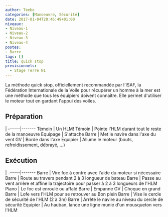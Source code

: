```yaml
---
author: Teebo
categories: [Manoeuvre, Sécurité]
date: 2017-01-04T20:46:49+01:00
niveaux:
- Niveau-1
- Niveau-2
- Niveau-3
- Niveau-4
postes:
- Barre
tags: []
title: quick stop
previsionnels:
  - Stage Terre N1
---
```

La méthode quick stop, officiellement recommandée par l’ISAF, la Fédération Internationale de la Voile pour récupérer un homme à la mer est une méthode que tous les équipiers doivent connaître. Elle permet d'utiliser le moteur tout en gardant l'appui des voiles.
<!--more-->

## Préparation
 |
------|-------
Témoin | Un HLM!
Témoin | Pointe l'HLM durant tout le reste de la manoeuvre
Equipage | S'attache
Barre | Met le navire dans l'axe du vent
GV | Borde dans l'axe
Equipier | Allume le moteur (bouts, refroidissement, débrayé, ...)

## Exécution
 |
------|-------
Barre | Vire foc à contre avec l'aide du moteur si nécessaire
Barre | Route au travers pendant 2 à 3 longueur de bateau
Barre | Passe au vent arrière et affine la trajectoire pour passer à 2 à 3 longueurs de l'HLM
Piano | Le foc est enroulé ou affalé
Barre | Empanne
GV | Choque en grand
Barre | Lofe vers l'HLM pour se retrouver au Bon plein
Barre | Vise le cercle de sécurité de l'HLM (2 à 3m)
Barre | Arrête le navire au niveau du cercle de sécurité
Equipier | Au hauban, lance une ligne munie d'un mousqueton vers l'HLM
